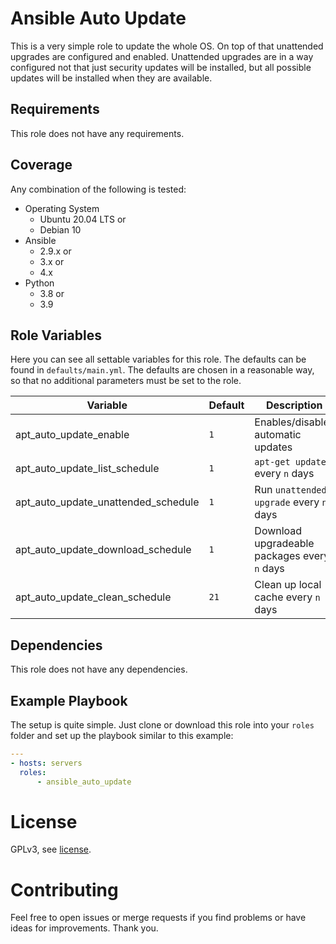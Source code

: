 # Ansible Auto Update

This is a very simple role to update the whole OS.
On top of that unattended upgrades are configured and enabled. 
Unattended upgrades are in a way configured not that just security updates will be installed, but all possible updates will be installed when they are available.

## Requirements

This role does not have any requirements.

## Coverage

Any combination of the following is tested:

- Operating System
  - Ubuntu 20.04 LTS or
  - Debian 10
- Ansible
  - 2.9.x or
  - 3.x or
  - 4.x 
- Python
  - 3.8 or
  - 3.9

## Role Variables

Here you can see all settable variables for this role. The defaults can be found in `defaults/main.yml`. 
The defaults are chosen in a reasonable way, so that no additional parameters must be set to the role.

| Variable | Default | Description
|-|-|-|
| apt_auto_update_enable | `1` | Enables/disables automatic updates |
| apt_auto_update_list_schedule | `1` | `apt-get update` every `n` days |
| apt_auto_update_unattended_schedule | `1` | Run `unattended-upgrade` every `n` days |
| apt_auto_update_download_schedule | `1` | Download upgradeable packages every `n` days |
| apt_auto_update_clean_schedule | `21` | Clean up local cache every `n` days |

## Dependencies

This role does not have any dependencies.

## Example Playbook

The setup is quite simple.
Just clone or download this role into your `roles` folder and set up the playbook similar to this example:

```yml
---
- hosts: servers
  roles:
      - ansible_auto_update
```

# License

GPLv3, see [license](./LICENSE).

# Contributing

Feel free to open issues or merge requests if you find problems or have ideas for improvements. Thank you.
